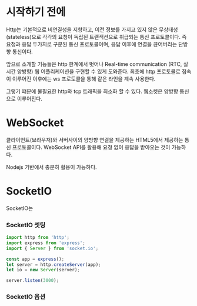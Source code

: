 # 시작하기 전에

Http는 기본적으로 비연결성을 지향하고, 이전 정보를 가지고 있지 않은 무상태성(stateless)으로 각각의 요청이 독립된 트랜잭션으로 취급되는 통신 프로토콜이다.
즉 요청과 응답 두가지로 구분된 통신 프로토콜이며, 응답 이후에 연결을 끊어버리는 단방향 통신이다.

앞으로 소개할 기능들은 http 한계에서 벗어나 Real-time communication (RTC, 실시간 양방향) 웹 어플리케이션을 구현할 수 있게 도와준다. 최초에 http 프로토콜로 접속이 이루어진 이후에는 ws 프로토콜을 통해 같은 라인을 계속 사용한다.

그렇기 떄문에 불필요한 http와 tcp 트래픽을 최소화 할 수 있다. 웹소켓은 양방향 통신으로 이루어진다.

# WebSocket

클라이언트(브라우저)와 서버사이의 양방향 연결을 제공하는 HTML5에서 제공하는 통신 프로토콜이다. WebSocket API를 활용해 요청 없이 응답을 받아오는 것이 가능하다.

Nodejs 기반에서 충분히 활용이 가능하다.

# SocketIO

SocketIO는

### SocketIO 셋팅

```js
import http from 'http';
import express from 'express';
import { Server } from 'socket.io';

const app = express();
let server = http.createServer(app);
let io = new Server(server);

server.listen(3000);
```

### SocketIO 옵션

